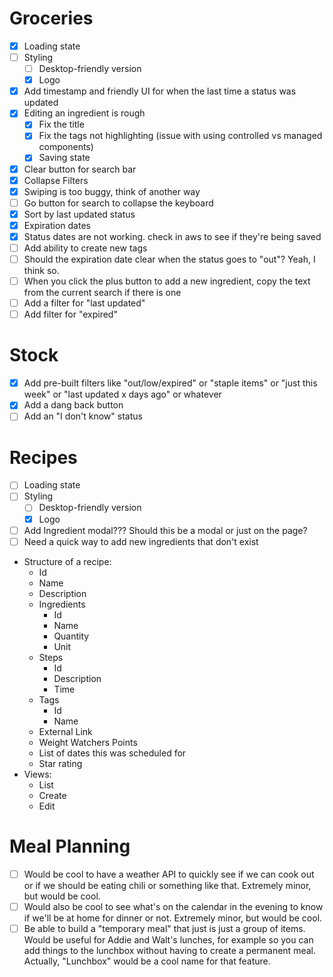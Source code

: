 # Groceries
- [x] Loading state
- [ ] Styling
  - [ ] Desktop-friendly version
  - [x] Logo
- [x] Add timestamp and friendly UI for when the last time a status was updated
- [x] Editing an ingredient is rough
  - [x] Fix the title
  - [x] Fix the tags not highlighting (issue with using controlled vs managed components)
  - [x] Saving state
- [x] Clear button for search bar
- [x] Collapse Filters
- [x] Swiping is too buggy, think of another way
- [ ] Go button for search to collapse the keyboard
- [x] Sort by last updated status
- [x] Expiration dates
- [x] Status dates are not working. check in aws to see if they're being saved 
- [ ] Add ability to create new tags
- [ ] Should the expiration date clear when the status goes to "out"? Yeah, I think so.
- [ ] When you click the plus button to add a new ingredient, copy the text from the current search if there is one
- [ ] Add a filter for "last updated"
- [ ] Add filter for "expired"

# Stock
- [x] Add pre-built filters like "out/low/expired" or "staple items" or "just this week" or "last updated x days ago" or whatever
- [x] Add a dang back button
- [ ] Add an "I don't know" status
  
# Recipes
- [ ] Loading state
- [ ] Styling
  - [ ] Desktop-friendly version
  - [x] Logo
- [ ] Add Ingredient modal??? Should this be a modal or just on the page?
- [ ] Need a quick way to add new ingredients that don't exist

* Structure of a recipe:
  * Id
  * Name
  * Description
  * Ingredients
    * Id
    * Name
    * Quantity
    * Unit
  * Steps
    * Id
    * Description
    * Time
  * Tags
    * Id
    * Name
  * External Link
  * Weight Watchers Points
  * List of dates this was scheduled for
  * Star rating
* Views:
  * List
  * Create
  * Edit
  
# Meal Planning
- [ ] Would be cool to have a weather API to quickly see if we can cook out or if we should be eating chili or something like that. Extremely minor, but would be cool.
- [ ] Would also be cool to see what's on the calendar in the evening to know if we'll be at home for dinner or not. Extremely minor, but would be cool.
- [ ] Be able to build a "temporary meal" that just is just a group of items. Would be useful for Addie and Walt's lunches, for example so you can add things to the lunchbox without having to create a permanent meal. Actually, "Lunchbox" would be a cool name for that feature.